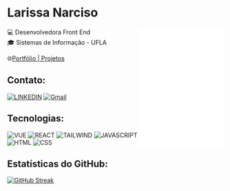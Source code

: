 # Larissa Narciso
<img align="right" width="200" src="larisnarciso.png">
💻 Desenvolvedora Front End<br/>
🎓 Sistemas de Informação - UFLA <br/>

🌐[Portfólio | Projetos](https://larisnarciso.github.io/)

## Contato:

[![LINKEDIN](https://img.shields.io/badge/LINKEDIN-%2320232a.svg?style=for-the-badge&logo=linkedIn&logoColor=%e34f26)](https://www.linkedin.com/in/larisnarciso/)
[![Gmail](https://img.shields.io/badge/Gmail-%2320232a.svg?style=for-the-badge&logo=gmail&logoColor=%e34f26)](mailto:larisnarciso@gmail.com)

## Tecnologias:
![VUE](https://img.shields.io/badge/Vue.js-%2320232a.svg?style=for-the-badge&logo=vuedotjs&logoColor=%)
![REACT](https://img.shields.io/badge/react-%2320232a.svg?style=for-the-badge&logo=react&logoColor=%)
![TAILWIND](https://img.shields.io/badge/Tailwind%20CSS-%2320232a.svg?style=for-the-badge&logo=Tailwind-CSS&logoColor=%)
![JAVASCRIPT](https://img.shields.io/badge/javascript-%2320232a.svg?style=for-the-badge&logo=javascript&logoColor=%e34f26)
![HTML](https://img.shields.io/badge/html-%2320232a.svg?style=for-the-badge&logo=html5&logoColor=%e34f26)
![CSS](https://img.shields.io/badge/css-%2320232a.svg?style=for-the-badge&logo=css3&logoColor=%2361dafb)

## Estatísticas do GitHub:

[![GitHub Streak](https://streak-stats.demolab.com/?user=larisnarciso&theme=radical)](https://git.io/streak-stats)
